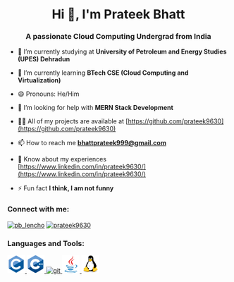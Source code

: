 <h1 align="center">Hi 👋, I'm Prateek Bhatt</h1>
<h3 align="center">A passionate Cloud Computing Undergrad from India</h3>

- 🔭 I’m currently studying at **University of Petroleum and Energy Studies (UPES) Dehradun**

- 🌱 I’m currently learning **BTech CSE (Cloud Computing and Virtualization)**

- 😄 Pronouns: He/Him

- 🤝 I’m looking for help with **MERN Stack Development**

- 👨‍💻 All of my projects are available at [https://github.com/prateek9630](https://github.com/prateek9630)

- 📫 How to reach me **bhattprateek999@gmail.com**

- 📄 Know about my experiences [https://www.linkedin.com/in/prateek9630/](https://www.linkedin.com/in/prateek9630/)

- ⚡ Fun fact **I think, I am not funny**

<h3 align="left">Connect with me:</h3>
<p align="left">
<a href="https://twitter.com/pb_lencho" target="blank"><img align="center" src="https://raw.githubusercontent.com/rahuldkjain/github-profile-readme-generator/master/src/images/icons/Social/twitter.svg" alt="pb_lencho" height="30" width="40" /></a>
<a href="https://linkedin.com/in/prateek9630" target="blank"><img align="center" src="https://raw.githubusercontent.com/rahuldkjain/github-profile-readme-generator/master/src/images/icons/Social/linked-in-alt.svg" alt="prateek9630" height="30" width="40" /></a>
</p>

<h3 align="left">Languages and Tools:</h3>
<p align="left"> <a href="https://www.cprogramming.com/" target="_blank" rel="noreferrer"> <img src="https://raw.githubusercontent.com/devicons/devicon/master/icons/c/c-original.svg" alt="c" width="40" height="40"/> </a> <a href="https://www.w3schools.com/cpp/" target="_blank" rel="noreferrer"> <img src="https://raw.githubusercontent.com/devicons/devicon/master/icons/cplusplus/cplusplus-original.svg" alt="cplusplus" width="40" height="40"/> </a> <a href="https://git-scm.com/" target="_blank" rel="noreferrer"> <img src="https://www.vectorlogo.zone/logos/git-scm/git-scm-icon.svg" alt="git" width="40" height="40"/> </a> <a href="https://www.java.com" target="_blank" rel="noreferrer"> <img src="https://raw.githubusercontent.com/devicons/devicon/master/icons/java/java-original.svg" alt="java" width="40" height="40"/> </a> <a href="https://www.linux.org/" target="_blank" rel="noreferrer"> <img src="https://raw.githubusercontent.com/devicons/devicon/master/icons/linux/linux-original.svg" alt="linux" width="40" height="40"/> </a> </p>

